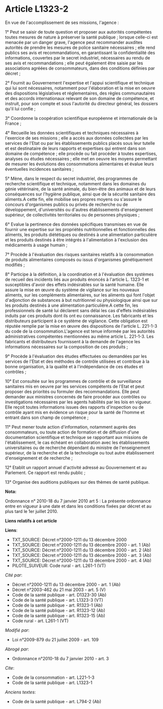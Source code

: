 # Article L1323-2

En vue de l'accomplissement de ses missions, l'agence : 

1° Peut se saisir de toute question et proposer aux autorités compétentes toutes mesures de nature à préserver la santé
publique ; lorsque celle-ci est menacée par un danger grave, l'agence peut recommander auxdites autorités de prendre les
mesures de police sanitaire nécessaires ; elle rend publics ses avis et recommandations, en garantissant la confidentialité
des informations, couvertes par le secret industriel, nécessaires au rendu de ses avis et recommandations ; elle peut
également être saisie par les associations agréées de consommateurs, dans des conditions définies par décret ; 

2° Fournit au Gouvernement l'expertise et l'appui scientifique et technique qui lui sont nécessaires, notamment pour
l'élaboration et la mise en oeuvre des dispositions législatives et réglementaires, des règles communautaires et des accords
internationaux relevant de son domaine de compétence, et instruit, pour son compte et sous l'autorité du directeur général,
les dossiers qu'il lui confie ; 

3° Coordonne la coopération scientifique européenne et internationale de la France ; 

4° Recueille les données scientifiques et techniques nécessaires à l'exercice de ses missions ; elle a accès aux données
collectées par les services de l'Etat ou par les établissements publics placés sous leur tutelle et est destinataire de leurs
rapports et expertises qui entrent dans son domaine de compétence ; elle procède ou fait procéder à toutes expertises,
analyses ou études nécessaires ; elle met en oeuvre les moyens permettant de mesurer les évolutions des consommations
alimentaires et évalue leurs éventuelles incidences sanitaires ; 

5° Mène, dans le respect du secret industriel, des programmes de recherche scientifique et technique, notamment dans les
domaines du génie vétérinaire, de la santé animale, du bien-être des animaux et de leurs conséquences sur l'hygiène publique,
ainsi que de la sécurité sanitaire des aliments.A cette fin, elle mobilise ses propres moyens ou s'assure le concours
d'organismes publics ou privés de recherche ou de développement, d'universités ou d'autres établissements d'enseignement
supérieur, de collectivités territoriales ou de personnes physiques ; 

6° Evalue la pertinence des données spécifiques transmises en vue de fournir une expertise sur les propriétés nutritionnelles
et fonctionnelles des aliments, les produits diététiques ou destinés à une alimentation particulière et les produits destinés
à être intégrés à l'alimentation à l'exclusion des médicaments à usage humain ; 

7° Procède à l'évaluation des risques sanitaires relatifs à la consommation de produits alimentaires composés ou issus
d'organismes génétiquement modifiés ; 

8° Participe à la définition, à la coordination et à l'évaluation des systèmes de recueil des incidents liés aux produits
énoncés à l'article L. 1323-1 et susceptibles d'avoir des effets indésirables sur la santé humaine. Elle assure la mise en
œuvre du système de vigilance sur les nouveaux aliments, sur les compléments alimentaires, sur les aliments qui font l'objet
d'adjonction de substances à but nutritionnel ou physiologique ainsi que sur les produits destinés à une alimentation
particulière.A cette fin, les professionnels de santé lui déclarent sans délai les cas d'effets indésirables induits par ces
produits dont ils ont eu connaissance. Les fabricants et les distributeurs participent à ce système de vigilance. Cette
obligation est réputée remplie par la mise en œuvre des dispositions de l'article L. 221-1-3 du code de la
consommation.L'agence est tenue informée par les autorités administratives compétentes mentionnées au même article L.
221-1-3. Les fabricants et distributeurs fournissent à la demande de l'agence les informations nécessaires sur la composition
de ces produits ; 

9° Procède à l'évaluation des études effectuées ou demandées par les services de l'Etat et des méthodes de contrôle utilisées
et contribue à la bonne organisation, à la qualité et à l'indépendance de ces études et contrôles ; 

10° Est consultée sur les programmes de contrôle et de surveillance sanitaires mis en oeuvre par les services compétents de
l'Etat et peut proposer des priorités ou formuler des recommandations. Elle peut demander aux ministres concernés de faire
procéder aux contrôles ou investigations nécessaires par les agents habilités par les lois en vigueur. Elle reçoit toutes
informations issues des rapports d'inspection ou de contrôle ayant mis en évidence un risque pour la santé de l'homme et
entrant dans son champ de compétence ; 

11° Peut mener toute action d'information, notamment auprès des consommateurs, ou toute action de formation et de diffusion
d'une documentation scientifique et technique se rapportant aux missions de l'établissement, le cas échéant en collaboration
avec les établissements universitaires ou de recherche dépendant du ministre de l'enseignement supérieur, de la recherche et
de la technologie ou tout autre établissement d'enseignement et de recherche ; 

12° Etablit un rapport annuel d'activité adressé au Gouvernement et au Parlement. Ce rapport est rendu public ; 

13° Organise des auditions publiques sur des thèmes de santé publique.

**Nota:**

Ordonnance n° 2010-18 du 7 janvier 2010 art 5 : La présente ordonnance entre en vigueur à une date et dans les conditions
fixées par décret et au plus tard le 1er juillet 2010.

**Liens relatifs à cet article**

**Liens**:

  - TXT_SOURCE: Décret n°2000-1211 du 13 décembre 2000
  - TXT_SOURCE: Décret n°2000-1211 du 13 décembre 2000 - art. 1 (Ab)
  - TXT_SOURCE: Décret n°2000-1211 du 13 décembre 2000 - art. 2 (Ab)
  - TXT_SOURCE: Décret n°2000-1211 du 13 décembre 2000 - art. 3 (Ab)
  - TXT_SOURCE: Décret n°2000-1211 du 13 décembre 2000 - art. 4 (Ab)
  - PILOTE_SUIVEUR: Code rural - art. L261-1 (VT)

_Cité par_:

  - Décret n°2000-1211 du 13 décembre 2000 - art. 1 (Ab)
  - Décret n°2003-462 du 21 mai 2003 - art. 5 (V)
  - Code de la santé publique - art. D1323-30 (Ab)
  - Code de la santé publique - art. L1323-3 (VT)
  - Code de la santé publique - art. R1323-1 (Ab)
  - Code de la santé publique - art. R1323-12 (Ab)
  - Code de la santé publique - art. R1323-15 (Ab)
  - Code rural - art. L261-1 (VT)

_Modifié par_:

  - Loi n°2009-879 du 21 juillet 2009 - art. 109

_Abrogé par_:

  - Ordonnance n°2010-18 du 7 janvier 2010 - art. 3

_Cite_:

  - Code de la consommation - art. L221-1-3
  - Code de la santé publique - art. L1323-1

_Anciens textes_:

  - Code de la santé publique - art. L794-2 (Ab)
